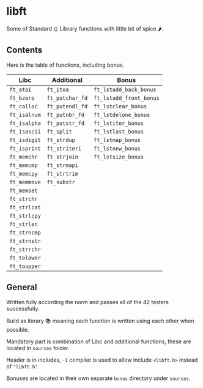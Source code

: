 # libft

Some of Standard 🇨 Library functions with little bit of spice 🌶️.

## Contents

Here is the table of functions, including bonus.

| **Libc**              | **Additional**        | **Bonus**               |
|------------------------|-----------------------|--------------------------|
| `ft_atoi`           | `ft_itoa`          | `ft_lstadd_back_bonus`|
| `ft_bzero`          | `ft_putchar_fd`    | `ft_lstadd_front_bonus`|
| `ft_calloc`         | `ft_putendl_fd`    | `ft_lstclear_bonus`   |
| `ft_isalnum`        | `ft_putnbr_fd`     | `ft_lstdelone_bonus`  |
| `ft_isalpha`        | `ft_putstr_fd`     | `ft_lstiter_bonus`    |
| `ft_isascii`        | `ft_split`         | `ft_lstlast_bonus`    |
| `ft_isdigit`        | `ft_strdup`        | `ft_lstmap_bonus`     |
| `ft_isprint`        | `ft_striteri`      | `ft_lstnew_bonus`     |
| `ft_memchr`         | `ft_strjoin`       | `ft_lstsize_bonus`    |
| `ft_memcmp`         | `ft_strmapi`       |                          |
| `ft_memcpy`         | `ft_strtrim`       |                          |
| `ft_memmove`        | `ft_substr`        |                          |
| `ft_memset`         |                       |                          |
| `ft_strchr`         |                       |                          |
| `ft_strlcat`        |                       |                          |
| `ft_strlcpy`        |                       |                          |
| `ft_strlen`         |                       |                          |
| `ft_strncmp`        |                       |                          |
| `ft_strnstr`        |                       |                          |
| `ft_strrchr`        |                       |                          |
| `ft_tolower`        |                       |                          |
| `ft_toupper`        |                       |                          |

## General

Written fully according the norm and passes all of the 42 testers successfully.

Build as library 📚 meaning each function is written using each other when possible.

Mandatory part is combination of Libc and additional functions, these are located in `sources` folder.

Header is in includes, `-I` compiler is used to allow include `<libft.h>` instead of `"libft.h"`.

Bonuses are located in their own separate `bonus` directory under `sources`.
